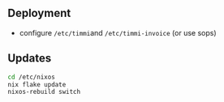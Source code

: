 ## Deployment

* configure `/etc/timmi`and `/etc/timmi-invoice` (or use sops)

## Updates

```bash
cd /etc/nixos
nix flake update
nixos-rebuild switch
```
